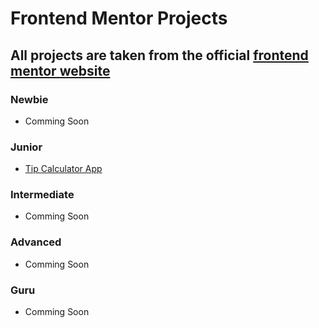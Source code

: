 # Frontend Mentor Projects
## All projects are taken from the official [frontend mentor website](https://www.frontendmentor.io/challenges)

### Newbie
- Comming Soon

### Junior
- [Tip Calculator App](https://github.com/Novianto778/FrontendMentor-Projects/tree/tip-calculator-app)

### Intermediate
- Comming Soon

### Advanced
- Comming Soon

### Guru
- Comming Soon
